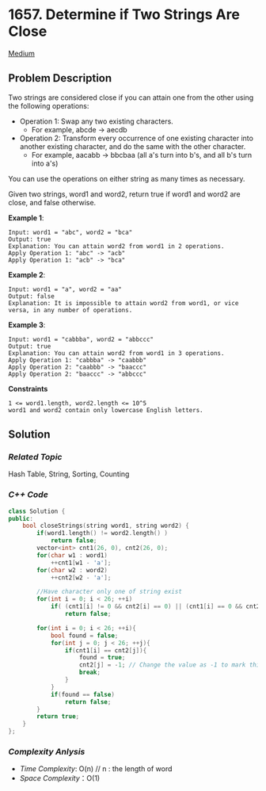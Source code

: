 # 1657. Determine if Two Strings Are Close
[Medium](https://leetcode.com/problems/determine-if-two-strings-are-close/description/)

## Problem Description

Two strings are considered close if you can attain one from the other using the following operations:

  - Operation 1: Swap any two existing characters.
    - For example, abcde -> aecdb
  - Operation 2: Transform every occurrence of one existing character into another existing character, and do the same with the other character.
    - For example, aacabb -> bbcbaa (all a's turn into b's, and all b's turn into a's)

You can use the operations on either string as many times as necessary.

Given two strings, word1 and word2, return true if word1 and word2 are close, and false otherwise.

**Example 1**:
```
Input: word1 = "abc", word2 = "bca"
Output: true
Explanation: You can attain word2 from word1 in 2 operations.
Apply Operation 1: "abc" -> "acb"
Apply Operation 1: "acb" -> "bca"
```
**Example 2**:
```
Input: word1 = "a", word2 = "aa"
Output: false
Explanation: It is impossible to attain word2 from word1, or vice versa, in any number of operations.
```
**Example 3**:
```
Input: word1 = "cabbba", word2 = "abbccc"
Output: true
Explanation: You can attain word2 from word1 in 3 operations.
Apply Operation 1: "cabbba" -> "caabbb"
Apply Operation 2: "caabbb" -> "baaccc"
Apply Operation 2: "baaccc" -> "abbccc"
```

**Constraints**
```
1 <= word1.length, word2.length <= 10^5
word1 and word2 contain only lowercase English letters.
```

## Solution

### _Related Topic_
   Hash Table, String, Sorting, Counting

### _C++ Code_
```cpp
class Solution {
public:
    bool closeStrings(string word1, string word2) {
        if(word1.length() != word2.length() )
            return false;
        vector<int> cnt1(26, 0), cnt2(26, 0);
        for(char w1 : word1)
            ++cnt1[w1 - 'a'];
        for(char w2 : word2)
            ++cnt2[w2 - 'a'];           

        //Have character only one of string exist
        for(int i = 0; i < 26; ++i)
            if( (cnt1[i] != 0 && cnt2[i] == 0) || (cnt1[i] == 0 && cnt2[i] != 0) )
                return false;

        for(int i = 0; i < 26; ++i){
            bool found = false;
            for(int j = 0; j < 26; ++j){
                if(cnt1[i] == cnt2[j]){
                    found = true;
                    cnt2[j] = -1; // Change the value as -1 to mark this character is existed
                    break;
                }
            }
            if(found == false)
                return false;
        }
        return true;
    }
};
```

### _Complexity Anlysis_
- _Time Complexity_: O(n) // n : the length of word
- _Space Complexity_：O(1)
